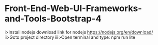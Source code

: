 # Front-End-Web-UI-Frameworks-and-Tools-Bootstrap-4
i>Install nodejs download link for nodejs https://nodejs.org/en/download/
ii>Goto project directory
iii>Open terminal and type: npm run lite
